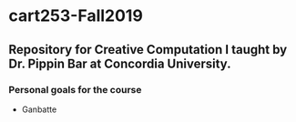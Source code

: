 # cart253-Fall2019

## Repository for Creative Computation I taught by Dr. Pippin Bar at Concordia University.

### Personal goals for the course
- Ganbatte
